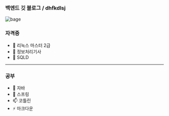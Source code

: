 ### 백엔드 깃 블로그 /  dhfkdlsj

![bage](https://img.shields.io/badge/공부하자!!!!-blue)

### 자격증
- 🔭 리눅스 마스터 2급
- 🌱 정보처리기사
- 👯 SQLD
---
### 공부
- 🤔 자바
- 💬 스프링
- 📫 코틀린
- ⚡ 마크다운


